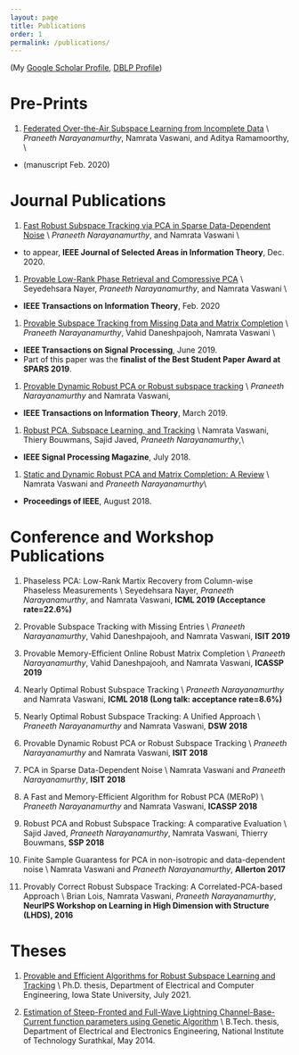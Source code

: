 ```yaml
---
layout: page
title: Publications
order: 1
permalink: /publications/
---
```


(My [Google Scholar Profile](https://scholar.google.com/citations?hl=en&user=oCNli74AAAAJ&view_op=list_works&authuser=1&sortby=pubdate), [DBLP Profile](https://dblp.uni-trier.de/pers/hd/n/Narayanamurthy:Praneeth))


# Pre-Prints
1. [Federated Over-the-Air Subspace Learning from Incomplete Data](https://arxiv.org/pdf/2002.12873.pdf) \\
*Praneeth Narayanamurthy*, Namrata Vaswani, and Aditya Ramamoorthy, \\
 - (manuscript Feb. 2020)

# Journal Publications
1. [Fast Robust Subspace Tracking via PCA in Sparse Data-Dependent Noise](https://arxiv.org/abs/2006.08030) \\
*Praneeth Narayanamurthy*, and Namrata Vaswani \\
- to appear, **IEEE Journal of Selected Areas in Information Theory**, Dec. 2020.

1. [Provable Low-Rank Phase Retrieval and Compressive PCA](https://arxiv.org/abs/1902.04972) \\
Seyedehsara Nayer, *Praneeth Narayanamurthy*, and Namrata Vaswani \\
 - **IEEE Transactions on Information Theory**, Feb. 2020 


1. [Provable Subspace Tracking from Missing Data and Matrix Completion](https://arxiv.org/abs/1810.03051) \\
*Praneeth Narayanamurthy*, Vahid Daneshpajooh, Namrata Vaswani \\
 - **IEEE Transactions on Signal Processing**, June 2019.
 - Part of this paper was the **finalist of the Best Student Paper Award at SPARS 2019**.


1. [Provable Dynamic Robust PCA or Robust subspace tracking](https://arxiv.org/abs/1705.08948) \\
*Praneeth Narayanamurthy* and Namrata Vaswani,
  - **IEEE Transactions on Information Theory**, March 2019.

1. [Robust PCA, Subspace Learning, and Tracking](https://arxiv.org/abs/1711.09492) \\
Namrata Vaswani, Thiery Bouwmans, Sajid Javed, *Praneeth Narayanamurthy*,\\
  - **IEEE Signal Processing Magazine**, July 2018.

1. [Static and Dynamic Robust PCA and Matrix Completion: A Review](https://arxiv.org/abs/1803.00651) \\
Namrata Vaswani and *Praneeth Narayanamurthy*\\
  - **Proceedings of IEEE**, August 2018.


# Conference and Workshop Publications

1. Phaseless PCA: Low-Rank Martix Recovery from Column-wise Phaseless Measurements \\
Seyedehsara Nayer, *Praneeth Narayanamurthy*, and Namrata Vaswani, **ICML 2019 (Acceptance rate=22.6%)**

1. Provable Subspace Tracking with Missing Entries \\
*Praneeth Narayanamurthy*, Vahid Daneshpajooh, and Namrata Vaswani, **ISIT 2019**

1. Provable Memory-Efficient Online Robust Matrix Completion \\
*Praneeth Narayanamurthy*, Vahid Daneshpajooh, and Namrata Vaswani, **ICASSP 2019**

1. Nearly Optimal Robust Subspace Tracking \\
*Praneeth Narayanamurthy* and Namrata Vaswani, **ICML 2018 (Long talk: acceptance rate=8.6%)**

1. Nearly Optimal Robust Subspace Tracking: A Unified Approach \\
*Praneeth Narayanamurthy* and Namrata Vaswani, **DSW 2018**

1. Provable Dynamic Robust PCA or Robust Subspace Tracking \\
*Praneeth Narayanamurthy* and Namrata Vaswani, **ISIT 2018**

1. PCA in Sparse Data-Dependent Noise \\
Namrata Vaswani and *Praneeth Narayanamurthy*, **ISIT 2018**

1. A Fast and Memory-Efficient Algorithm for Robust PCA (MERoP) \\
*Praneeth Narayanamurthy* and Namrata Vaswani, **ICASSP 2018**

1. Robust PCA and Robust Subspace Tracking: A comparative Evaluation \\
Sajid Javed, *Praneeth Narayanamurthy*, Namrata Vaswani, Thierry Bouwmans, **SSP 2018**

1. Finite Sample Guarantess for PCA in non-isotropic and data-dependent noise \\
Namrata Vaswani and *Praneeth Narayanamurthy*, **Allerton 2017**

1. Provably Correct Robust Subspace Tracking: A Correlated-PCA-based Approach \\
Brian Lois, Namrata Vaswani, *Praneeth Narayanamurthy*, **NeurIPS Workshop on Learning in High Dimension with Structure (LHDS), 2016**


# Theses

1. [Provable and Efficient Algorithms for Robust Subspace Learning and Tracking](/thesis.pdf) \\
Ph.D. thesis, Department of Electrical and Computer Engineering, Iowa State University, July 2021. 

1. [Estimation of Steep-Fronted and Full-Wave Lightning Channel-Base-Current function parameters using Genetic Algorithm](/BtechPaper.pdf) \\
B.Tech. thesis, Department of Electrical and Electronics Engineering, National Institute of Technology Surathkal, May 2014. 

